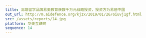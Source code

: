 ```yaml
---
title: 高端留学品牌易美教育获数千万元战略投资，投资方为易居中国
out_url: http://m.aidefence.org/kjzx/2019/01/26/oiuvj1gf.html
src: /assets/reports/14.jpg
platform: 华美互联网
sequence: 14
---
```

